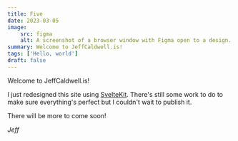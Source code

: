 ```yaml
---
title: Five
date: 2023-03-05
image:
    src: figma
    alt: A screenshot of a browser window with Figma open to a design. In the design window, four circular logos with the illustrated heads of black birds, grackles, lie in a row along the top of the screen. Each circular logo has a solid background of different colors -- yellow, red, and blue. One logo is slightly larger with a red background and the top of it is cut off by the window edge. The words "Jeff Caldwell", "JC.is", and "JC" can be seen in variations of red, yellow, blue and black on differently colored backgrounds.
summary: Welcome to JeffCaldwell.is!
tags: ['Hello, world']
draft: false
---
```


Welcome to JeffCaldwell.is!

I just redesigned this site using [SvelteKit](https://kit.svelte.dev). There's
still some work to do to make sure everything's perfect but I couldn't wait to
publish it.

There will be more to come soon!

_Jeff_
